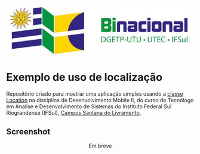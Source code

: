 <p align="center">
    <a href="http://www.santana.ifsul.edu.br/" target="_blank">
    <img src="IFSul-banner.jpg">
    </a>
</p>

# Exemplo de uso de localização

Repositório criado para mostrar uma aplicação simples usando a 
[classe Location](https://developer.android.com/reference/android/location/Location) na 
disciplina de Desenvolvimento Mobile II, do curso de Tecnólogo em Analise e Desenvolvimento de 
Sistemas do Instituto Federal Sul Riograndense (IFSul), [Campus Santana do Livramento](http://www.santana.ifsul.edu.br/).

## Screenshot

<p align="center">
    <!--<img src="screenshot.png" height="450">-->
	Em breve
</p>